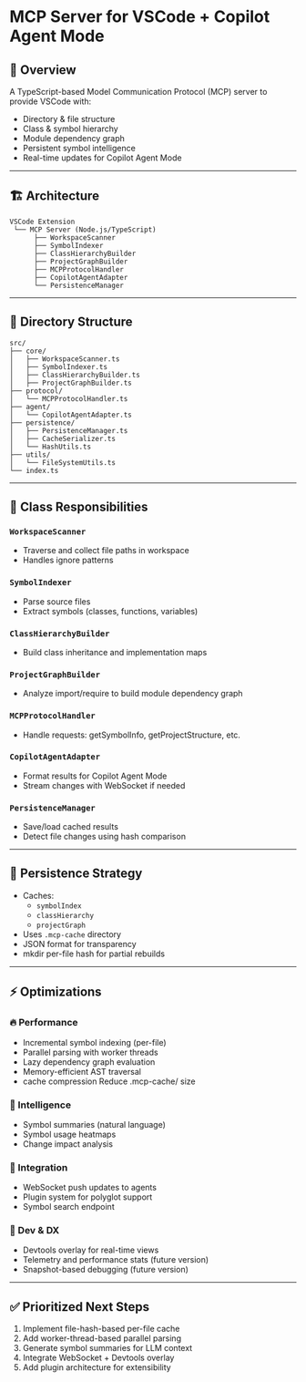 # MCP Server for VSCode + Copilot Agent Mode

## 🧠 Overview

A TypeScript-based Model Communication Protocol (MCP) server to provide VSCode with:

- Directory & file structure
- Class & symbol hierarchy
- Module dependency graph
- Persistent symbol intelligence
- Real-time updates for Copilot Agent Mode

---

## 🏗️ Architecture

```
VSCode Extension
 └── MCP Server (Node.js/TypeScript)
      ├── WorkspaceScanner
      ├── SymbolIndexer
      ├── ClassHierarchyBuilder
      ├── ProjectGraphBuilder
      ├── MCPProtocolHandler
      ├── CopilotAgentAdapter
      └── PersistenceManager
```

---

## 📁 Directory Structure

```
src/
├── core/
│   ├── WorkspaceScanner.ts
│   ├── SymbolIndexer.ts
│   ├── ClassHierarchyBuilder.ts
│   ├── ProjectGraphBuilder.ts
├── protocol/
│   └── MCPProtocolHandler.ts
├── agent/
│   └── CopilotAgentAdapter.ts
├── persistence/
│   ├── PersistenceManager.ts
│   ├── CacheSerializer.ts
│   └── HashUtils.ts
├── utils/
│   └── FileSystemUtils.ts
└── index.ts
```

---

## 🧱 Class Responsibilities

### `WorkspaceScanner`

- Traverse and collect file paths in workspace
- Handles ignore patterns

### `SymbolIndexer`

- Parse source files
- Extract symbols (classes, functions, variables)

### `ClassHierarchyBuilder`

- Build class inheritance and implementation maps

### `ProjectGraphBuilder`

- Analyze import/require to build module dependency graph

### `MCPProtocolHandler`

- Handle requests: getSymbolInfo, getProjectStructure, etc.

### `CopilotAgentAdapter`

- Format results for Copilot Agent Mode
- Stream changes with WebSocket if needed

### `PersistenceManager`

- Save/load cached results
- Detect file changes using hash comparison

---

## 💾 Persistence Strategy

- Caches:
  - `symbolIndex`
  - `classHierarchy`
  - `projectGraph`
- Uses `.mcp-cache` directory
- JSON format for transparency
- mkdir per-file hash for partial rebuilds

---

## ⚡ Optimizations

### 🔥 Performance

- Incremental symbol indexing (per-file)
- Parallel parsing with worker threads
- Lazy dependency graph evaluation
- Memory-efficient AST traversal
- cache compression Reduce .mcp-cache/ size

### 🧠 Intelligence

- Symbol summaries (natural language)
- Symbol usage heatmaps
- Change impact analysis

### 🔌 Integration

- WebSocket push updates to agents
- Plugin system for polyglot support
- Symbol search endpoint

### 🧪 Dev & DX

- Devtools overlay for real-time views
- Telemetry and performance stats (future version)
- Snapshot-based debugging (future version)

---

## ✅ Prioritized Next Steps

1. Implement file-hash-based per-file cache
2. Add worker-thread-based parallel parsing
3. Generate symbol summaries for LLM context
4. Integrate WebSocket + Devtools overlay
5. Add plugin architecture for extensibility
